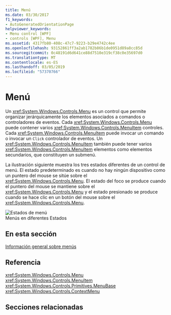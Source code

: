 ```yaml
---
title: Menú
ms.date: 03/30/2017
f1_keywords:
- AutoGeneratedOrientationPage
helpviewer_keywords:
- Menu control [WPF]
- controls [WPF], Menu
ms.assetid: 4317fb80-408c-47c7-9223-b29e4742c4ee
ms.openlocfilehash: 93152861ff3a2ab1782b86b1de0951d89a8cc85d
ms.sourcegitcommit: 0c48191d6d641ce88d7510e319cf38c0e35697d0
ms.translationtype: MT
ms.contentlocale: es-ES
ms.lasthandoff: 03/05/2019
ms.locfileid: "57370766"
---
```

# <a name="menu"></a>Menú
Un <xref:System.Windows.Controls.Menu> es un control que permite organizar jerárquicamente los elementos asociados a comandos o controladores de eventos. Cada <xref:System.Windows.Controls.Menu> puede contener varios <xref:System.Windows.Controls.MenuItem> controles. Cada <xref:System.Windows.Controls.MenuItem> puede invocar un comando o invocar un `Click` controlador de eventos. Un <xref:System.Windows.Controls.MenuItem> también puede tener varios <xref:System.Windows.Controls.MenuItem> elementos como elementos secundarios, que constituyen un submenú.  
  
 La ilustración siguiente muestra los tres estados diferentes de un control de menú. El estado predeterminado es cuando no hay ningún dispositivo como un puntero del mouse se sitúe sobre el <xref:System.Windows.Controls.Menu>. El estado del foco se produce cuando el puntero del mouse se mantiene sobre el <xref:System.Windows.Controls.Menu> y el estado presionado se produce cuando se hace clic en un botón del mouse sobre el <xref:System.Windows.Controls.Menu>.  
  
 ![Estados de menú](./media/ss-ctl-menu.gif "SS_CTL_menu")  
Menús en diferentes Estados  
  
## <a name="in-this-section"></a>En esta sección  
 [Información general sobre menús](menu-overview.md)  
  
## <a name="reference"></a>Referencia  
 <xref:System.Windows.Controls.Menu>  
  <xref:System.Windows.Controls.MenuItem>  
  <xref:System.Windows.Controls.Primitives.MenuBase>  
  <xref:System.Windows.Controls.ContextMenu>  
  
## <a name="related-sections"></a>Secciones relacionadas
